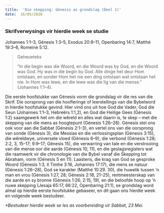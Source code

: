 ```yaml
---
title:  'Die skepping: Génesis as grondslag (Deel 1)'
date:  16/05/2020
---
```


### Skrifverwysings vir hierdie week se studie
Johannes 1:1–3, Génesis 1:3–5, Exodus 20:8–11, Openbaring 14:7, Matthé 19:3–6, Romeine 5:12.

> <p>Geheueteks</p>
> “In die begin was die Woord, en die Woord was by God, en die Woord was God.  Hy was in die begin by God. Alle dinge het deur Hom ontstaan, en sonder Hom het nie een ding ontstaan wat ontstaan het nie. In Hom was lewe, en die lewe was die lig van die mense.” (Johannes 1:1–4).

Die eerste hoofstukke van Génesis vorm die grondslag vir die res van die Skrif. Die oorsprong van die hoofleringe of leerstellings van die Bybelword in hierdie hoofstukke gevind. Hier vind ons uit hoe God die Vader, God die Seun (Johannes 1:1–3, Hebreërs 1:1,2), en God die Heilige Gees (Génesis 1:2) saamgewerk het om die wêreld en alles wat daarin is, te skep – met die skepping van die mens as hoogtepunt (Génesis 1:26–28). Génesis stel ons ook voor aan die Sabbat (Génesis 2:1–3), en vertel ons van die oorsprong van sonde (Génesis 3), die Messias en die verlossingsplan (Génesis 3:15), die wêreldwye, universele vloed (Génesis 6–9), die verbond (Génesis 1:28; 2:2, 3, 15–17; 9:9–17; Génesis 15), die verwarring van tale en die verstrooiing van die mense oor die aarde (Génesis 10, 11), en die geslagsregisters wat die raamwerk vir die chronologie van die Bybel vanaf die Skepping tot Abraham, vorm (Génesis 5 en 11). Laastens, die krag van God se gesproke Woord (Génesis 1:3, II Timhe 3:16, Johannes 17:17), die mens se natuur (Génesis 1:26–28), God se karakter (Matthé 10:29. 30), die huwelik tussen ‘n man en vrou (Génesis 1:27, 28; Génesis 2:18, 21–25), rentmeesterskap van die aarde en sy bronne (Génesis 1:26; 2:15, 19), en die beloofde hoop op ‘n nuwe skepping (Jesaja 65:17, 66:22, Openbaring 21:1), se grondslag word almal op hierdie eerste hoofstukke gebaseer, en dit gaan ons hierdie week en volgende week bestudeer.

_*Bestudeer hierdie week se les as voorbereiding vir Sabbat,  23 Mei._
